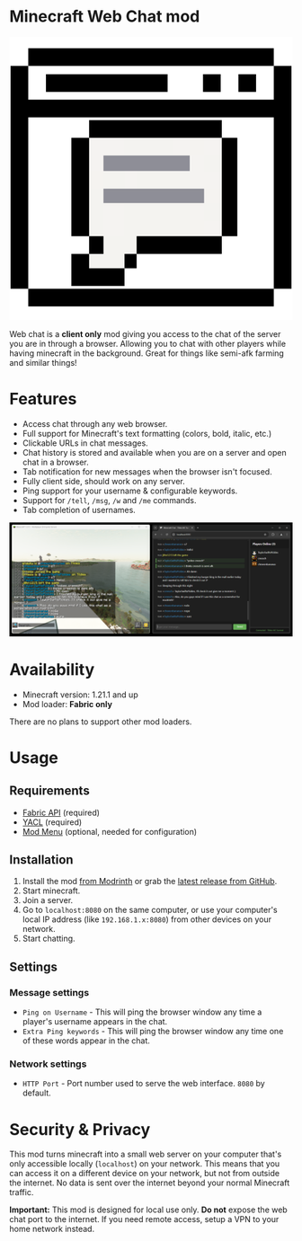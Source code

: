 # Minecraft Web Chat mod 

![Mod Icon](src/main/resources/assets/web-chat/icon.png)

Web chat is a **client only** mod giving you access to the chat of the server you are in through a browser. Allowing you to chat with other players while having minecraft in the background. Great for things like semi-afk farming and similar things!

# Features
- Access chat through any web browser.
- Full support for Minecraft's text formatting (colors, bold, italic, etc.)
- Clickable URLs in chat messages.
- Chat history is stored and available when you are on a server and open chat in a browser.
- Tab notification for new messages when the browser isn't focused.
- Fully client side, should work on any server.
- Ping support for your username & configurable keywords. 
- Support for `/tell`, `/msg`, `/w` and `/me` commands.
- Tab completion of usernames.

![Demo screenshot](media/demo_screenshot.png)

# Availability 

- Minecraft version: 1.21.1 and up
- Mod loader: **Fabric only**

There are no plans to support other mod loaders.

# Usage 

## Requirements
- [Fabric API](https://modrinth.com/mod/fabric-api) (required)
- [YACL](https://modrinth.com/mod/yacl) (required)
- [Mod Menu](https://modrinth.com/mod/modmenu) (optional, needed for configuration)

## Installation
1. Install the mod [from Modrinth](https://modrinth.com/mod/web-chat) or grab the [latest release from GitHub](https://github.com/creesch/minecraft-web-chat/releases).
2. Start minecraft.
3. Join a server.
4. Go to `localhost:8080` on the same computer, or use your computer's local IP address (like `192.168.1.x:8080`) from other devices on your network.
5. Start chatting.

## Settings 

### Message settings 

- `Ping on Username` - This will ping the browser window any time a player's username appears in the chat.
- `Extra Ping keywords` - This will ping the browser window any time one of these words appear in the chat.

### Network settings

- `HTTP Port` - Port number used to serve the web interface. `8080` by default. 


# Security & Privacy

This mod turns minecraft into a small web server on your computer that's only accessible locally (`localhost`) on your network. This means that you can access it on a different device on your network, but not from outside the internet. 
No data is sent over the internet beyond your normal Minecraft traffic. 

**Important:** This mod is designed for local use only. **Do not** expose the web chat port to the internet. If you need remote access, setup a VPN to your home network instead.
